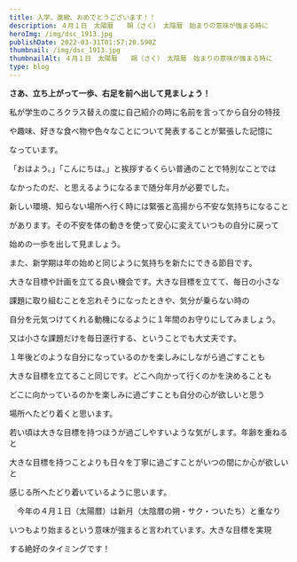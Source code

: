 ```yaml
---
title: 入学、進級、おめでとうございます！！
description: ４月１日　太陽暦　　朔（さく）　太陰暦　始まりの意味が強まる時に
heroImg: /img/dsc_1913.jpg
publishDate: 2022-03-31T01:57:20.590Z
thumbnail: /img/dsc_1913.jpg
thumbnailAlt: ４月１日　太陽暦　　朔（さく）　太陰暦　始まりの意味が強まる時に
type: blog
---
```

**さあ、立ち上がって一歩、右足を前へ出して見ましょう！**

私が学生のころクラス替えの度に自己紹介の時に名前を言ってから自分の特技

や趣味、好きな食べ物や色々なことについて発表することが緊張した記憶に

なっています。

「おはよう。」「こんにちは。」と挨拶するくらい普通のことで特別なことでは

なかったのだ、と思えるようになるまで随分年月が必要でした。

新しい環境、知らない場所へ行く時には緊張と高揚から不安な気持ちになること

があります。その不安を体の動きを使って安心に変えていつもの自分に戻って

始めの一歩を出して見ましょう。

また、新学期は年の始めと同じように気持ちを新たにできる節目です。

大きな目標や計画を立てる良い機会です。大きな目標を立てて、毎日の小さな

課題に取り組むことを忘れそうになったときや、気分が乗らない時の

自分を元気つけてくれる動機になるように１年間のお守りにしてみましょう。

又は小さな課題だけを毎日遂行する、ということでも大丈夫です。

１年後どのような自分になっているのかを楽しみにしながら過ごすことも

大きな目標を立てること同じです。どこへ向かって行くのかを決めることも

どこに向かっているのかを楽しみに過ごすことも自分の心が欲しいと思う

場所へたどり着くと思います。

若い頃は大きな目標を持つほうが過ごしやすいような気がします。年齢を重ねると

大きな目標を持つことよりも日々を丁寧に過ごすことがいつの間にか心が欲しいと

感じる所へたどり着いているように思います。　

　今年の４月１日（太陽暦）は新月（太陰暦の朔・サク・ついたち）と重なり

いつもより始まるという意味が強まると言われています。大きな目標を実現

する絶好のタイミングです！

![]()